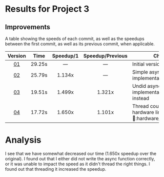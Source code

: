 # Results for Project 3

## Improvements

A table showing the speeds of each commit, as well as the speedups between the first commit, as well as its previous commit, when applicable.

| Version | Time | Speedup/1 | Speedup/Previous | Changes |
| :-----: | ---- | :-----: | :------: | ------- |
| [01](https://github.com/chris-bartha/CS-425/commit/caaa0be7f835553c83180c7c20e52ccad3f2dd62) | 29.25s | &mdash; | &mdash; | Initial version - no changes |
| [02](https://github.com/chris-bartha/CS-425/commit/abf4f7e31f13c51af76d0176ff4ed4800c179c19) | 25.79s | 1.134x | &mdash; | Simple async function implementation |
| [03](https://github.com/chris-bartha/CS-425/commit/a7ef830cc7911c8461d13bd3df4b41574ffdca87) | 19.51s | 1.499x| 1.321x | Undid async implementation: threaded it instead |
| [04](https://github.com/chris-bartha/CS-425/commit/3a6d781bc8cfb8610fec85800e110dff52c92a13) | 17.72s | 1.650x| 1.101x | Thread count from 4 to hardware limitation (std::thread::hardware_concurrency()) |

# Analysis

I see that we have somewhat decreased our time (1.650x speedup over the original). 
I found out that I either did not write the async function correctly, or it was unable to impact the speed as it didn't thread the right things. I found out that threading it increased the speedup. 
